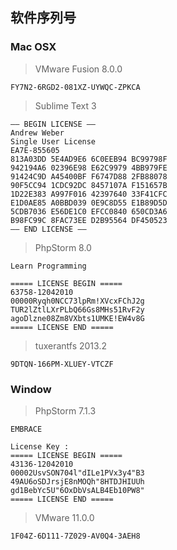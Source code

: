 ﻿
## 软件序列号

### Mac OSX

> VMware Fusion 8.0.0

```
FY7N2-6RGD2-081XZ-UYWQC-ZPKCA
```

> Sublime Text 3

```
—– BEGIN LICENSE —–
Andrew Weber
Single User License
EA7E-855605
813A03DD 5E4AD9E6 6C0EEB94 BC99798F
942194A6 02396E98 E62C9979 4BB979FE
91424C9D A45400BF F6747D88 2FB88078
90F5CC94 1CDC92DC 8457107A F151657B
1D22E383 A997F016 42397640 33F41CFC
E1D0AE85 A0BBD039 0E9C8D55 E1B89D5D
5CDB7036 E56DE1C0 EFCC0840 650CD3A6
B98FC99C 8FAC73EE D2B95564 DF450523
—— END LICENSE ——
```

> PhpStorm 8.0

```
Learn Programming

===== LICENSE BEGIN =====
63758-12042010
00000Ryqh0NCC73lpRm!XVcxFChJ2g
TUR2lZtlLXrPLbQ66Gs8MHs51RvF2y
agoDlzne08Zm8VXbts1UMKE!EW4v8G
===== LICENSE END =====
```

> tuxerantfs 2013.2

```
9DTQN-166PM-XLUEY-VTCZF
```

### Window

> PhpStorm 7.1.3

```
EMBRACE

License Key :
===== LICENSE BEGIN =====
43136-12042010
00002UsvSON704l"dILe1PVx3y4"B3
49AU6oSDJrsjE8nMOQh"8HTDJHIUUh
gd1BebYc5U"6OxDbVsALB4Eb10PW8"
===== LICENSE END =====
```

> VMware 11.0.0 

```
1F04Z-6D111-7Z029-AV0Q4-3AEH8
```

